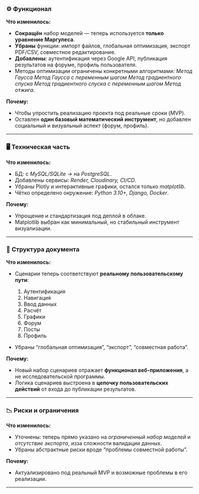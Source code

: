 
### ⚙️ **Функционал**

**Что изменилось:**

* **Сокращён** набор моделей — теперь используется **только уравнение Маргулеса**.
* **Убраны** функции: импорт файлов, глобальная оптимизация, экспорт PDF/CSV, совместное редактирование.
* **Добавлены**: аутентификация через Google API, публикация результатов на форуме, профиль пользователя.
* Методы оптимизации ограничены конкретными алгоритмами: *Метод Гаусса
Метод Гаусса с переменным шагом
Метод градиентного спуска
Метод градиентного спуска с переменным шагом
Метод отжига*.

**Почему:**

* Чтобы упростить реализацию проекта под реальные сроки (MVP).
* Оставлен **один базовый математический инструмент**, но добавлен социальный и визуальный аспект (форум, профиль).

---

### 🖥️ **Техническая часть**

**Что изменилось:**

* БД: с *MySQL/SQLite* → на *PostgreSQL*.
* Добавлены сервисы: *Render, Cloudinary, CI/CD*.
* Убраны Plotly и интерактивные графики, остался только *matplotlib*.
* Чётко определено окружение: *Python 3.10+, Django, Docker*.

**Почему:**

* Упрощение и стандартизация под деплой в облаке.
* Matplotlib выбран как минимальный, но стабильный инструмент визуализации.

---

### 🧠 **Структура документа**

**Что изменилось:**

* Сценарии теперь соответствуют **реальному пользовательскому пути**:

  1. Аутентификация
  2. Навигация
  3. Ввод данных
  4. Расчёт
  5. Графики
  6. Форум
  7. Посты
  8. Профиль
* Убраны “глобальная оптимизация”, “экспорт”, “совместная работа”.

**Почему:**

* Новый набор сценариев отражает **функционал веб-приложения**, а не исследовательской программы.
* Логика сценариев выстроена в **цепочку пользовательских действий** от входа до публикации результатов.

---

### 📉 **Риски и ограничения**

**Что изменилось:**

* Уточнены: теперь прямо указано на *ограниченный набор моделей* и *отсутствие экспорта*, изза сложности валидации данных.
* Убраны абстрактные риски вроде “проблемы совместной работы”.

**Почему:**

* Актуализировано под реальный MVP и возможные проблемы в его реализации.

---
